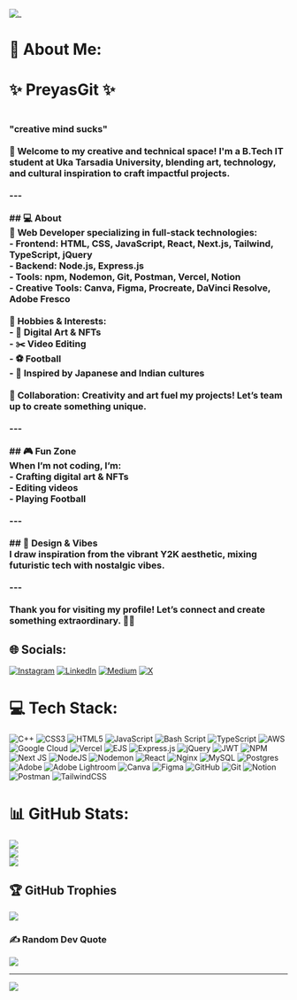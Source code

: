 ![_](https://github.com/user-attachments/assets/adc8269f-fa1a-42f9-b261-deea7dcb319f)


# 💫 About Me:
# ✨ PreyasGit ✨  <h3><br>**"creative mind sucks"**<br><br>🎨 Welcome to my creative and technical space! I'm a **B.Tech IT student** at **Uka Tarsadia University**, blending art, technology, and cultural inspiration to craft impactful projects.<br><br>---<br><br>## 💻 About  <br>🚀 **Web Developer** specializing in **full-stack technologies**:  <br>- **Frontend**: HTML, CSS, JavaScript, React, Next.js, Tailwind, TypeScript, jQuery  <br>- **Backend**: Node.js, Express.js  <br>- **Tools**: npm, Nodemon, Git, Postman, Vercel, Notion  <br>- **Creative Tools**: Canva, Figma, Procreate, DaVinci Resolve, Adobe Fresco  <br><br>🌟 **Hobbies & Interests**:  <br>- 🎨 Digital Art & NFTs  <br>- ✂️ Video Editing  <br>- ⚽ Football  <br>- 🌸 Inspired by **Japanese and Indian cultures**  <br><br>🤝 **Collaboration**: Creativity and art fuel my projects! Let’s team up to create something unique.<br><br>---<br><br>## 🎮 Fun Zone  <br>When I’m not coding, I’m:  <br>- Crafting digital art & NFTs  <br>- Editing videos  <br>- Playing **Football**  <br><br>---<br><br>## 🌌 Design & Vibes  <br>I draw inspiration from the vibrant **Y2K aesthetic**, mixing futuristic tech with nostalgic vibes.<br><br>---<br><br>Thank you for visiting my profile! Let’s connect and create something extraordinary. 🚀✨</h3>


## 🌐 Socials:
[![Instagram](https://img.shields.io/badge/Instagram-%23E4405F.svg?logo=Instagram&logoColor=white)](https://instagram.com/the.rebel.jedi) [![LinkedIn](https://img.shields.io/badge/LinkedIn-%230077B5.svg?logo=linkedin&logoColor=white)](https://linkedin.com/in/Preyas_Mistry) [![Medium](https://img.shields.io/badge/Medium-12100E?logo=medium&logoColor=white)](https://medium.com/@preyasrajeshmistry) [![X](https://img.shields.io/badge/X-black.svg?logo=X&logoColor=white)](https://x.com/preyasmistry3) 

# 💻 Tech Stack:
![C++](https://img.shields.io/badge/c++-%2300599C.svg?style=for-the-badge&logo=c%2B%2B&logoColor=white) ![CSS3](https://img.shields.io/badge/css3-%231572B6.svg?style=for-the-badge&logo=css3&logoColor=white) ![HTML5](https://img.shields.io/badge/html5-%23E34F26.svg?style=for-the-badge&logo=html5&logoColor=white) ![JavaScript](https://img.shields.io/badge/javascript-%23323330.svg?style=for-the-badge&logo=javascript&logoColor=%23F7DF1E) ![Bash Script](https://img.shields.io/badge/bash_script-%23121011.svg?style=for-the-badge&logo=gnu-bash&logoColor=white) ![TypeScript](https://img.shields.io/badge/typescript-%23007ACC.svg?style=for-the-badge&logo=typescript&logoColor=white) ![AWS](https://img.shields.io/badge/AWS-%23FF9900.svg?style=for-the-badge&logo=amazon-aws&logoColor=white) ![Google Cloud](https://img.shields.io/badge/GoogleCloud-%234285F4.svg?style=for-the-badge&logo=google-cloud&logoColor=white) ![Vercel](https://img.shields.io/badge/vercel-%23000000.svg?style=for-the-badge&logo=vercel&logoColor=white) ![EJS](https://img.shields.io/badge/ejs-%23B4CA65.svg?style=for-the-badge&logo=ejs&logoColor=black) ![Express.js](https://img.shields.io/badge/express.js-%23404d59.svg?style=for-the-badge&logo=express&logoColor=%2361DAFB) ![jQuery](https://img.shields.io/badge/jquery-%230769AD.svg?style=for-the-badge&logo=jquery&logoColor=white) ![JWT](https://img.shields.io/badge/JWT-black?style=for-the-badge&logo=JSON%20web%20tokens) ![NPM](https://img.shields.io/badge/NPM-%23CB3837.svg?style=for-the-badge&logo=npm&logoColor=white) ![Next JS](https://img.shields.io/badge/Next-black?style=for-the-badge&logo=next.js&logoColor=white) ![NodeJS](https://img.shields.io/badge/node.js-6DA55F?style=for-the-badge&logo=node.js&logoColor=white) ![Nodemon](https://img.shields.io/badge/NODEMON-%23323330.svg?style=for-the-badge&logo=nodemon&logoColor=%BBDEAD) ![React](https://img.shields.io/badge/react-%2320232a.svg?style=for-the-badge&logo=react&logoColor=%2361DAFB) ![Nginx](https://img.shields.io/badge/nginx-%23009639.svg?style=for-the-badge&logo=nginx&logoColor=white) ![MySQL](https://img.shields.io/badge/mysql-4479A1.svg?style=for-the-badge&logo=mysql&logoColor=white) ![Postgres](https://img.shields.io/badge/postgres-%23316192.svg?style=for-the-badge&logo=postgresql&logoColor=white) ![Adobe](https://img.shields.io/badge/adobe-%23FF0000.svg?style=for-the-badge&logo=adobe&logoColor=white) ![Adobe Lightroom](https://img.shields.io/badge/Adobe%20Lightroom-31A8FF.svg?style=for-the-badge&logo=Adobe%20Lightroom&logoColor=white) ![Canva](https://img.shields.io/badge/Canva-%2300C4CC.svg?style=for-the-badge&logo=Canva&logoColor=white) ![Figma](https://img.shields.io/badge/figma-%23F24E1E.svg?style=for-the-badge&logo=figma&logoColor=white) ![GitHub](https://img.shields.io/badge/github-%23121011.svg?style=for-the-badge&logo=github&logoColor=white) ![Git](https://img.shields.io/badge/git-%23F05033.svg?style=for-the-badge&logo=git&logoColor=white) ![Notion](https://img.shields.io/badge/Notion-%23000000.svg?style=for-the-badge&logo=notion&logoColor=white) ![Postman](https://img.shields.io/badge/Postman-FF6C37?style=for-the-badge&logo=postman&logoColor=white) ![TailwindCSS](https://img.shields.io/badge/tailwindcss-%2338B2AC.svg?style=for-the-badge&logo=tailwind-css&logoColor=white)
# 📊 GitHub Stats:
![](https://github-readme-stats.vercel.app/api?username=PreyasGit&theme=dark&hide_border=false&include_all_commits=false&count_private=false)<br/>
![](https://github-readme-streak-stats.herokuapp.com/?user=PreyasGit&theme=dark&hide_border=false)<br/>
![](https://github-readme-stats.vercel.app/api/top-langs/?username=PreyasGit&theme=dark&hide_border=false&include_all_commits=false&count_private=false&layout=compact)

## 🏆 GitHub Trophies
![](https://github-profile-trophy.vercel.app/?username=PreyasGit&theme=radical&no-frame=false&no-bg=true&margin-w=4)

### ✍️ Random Dev Quote
![](https://quotes-github-readme.vercel.app/api?type=horizontal&theme=tokyonight)

---
[![](https://visitcount.itsvg.in/api?id=PreyasGit&icon=6&color=0)](https://visitcount.itsvg.in)

<!-- Proudly created with GPRM ( https://gprm.itsvg.in ) -->
